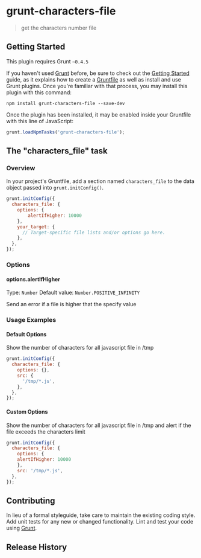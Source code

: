 # grunt-characters-file


> get the characters number file

## Getting Started
This plugin requires Grunt `~0.4.5`

If you haven't used [Grunt](http://gruntjs.com/) before, be sure to check out the [Getting Started](http://gruntjs.com/getting-started) guide, as it explains how to create a [Gruntfile](http://gruntjs.com/sample-gruntfile) as well as install and use Grunt plugins. Once you're familiar with that process, you may install this plugin with this command:

```shell
npm install grunt-characters-file --save-dev
```

Once the plugin has been installed, it may be enabled inside your Gruntfile with this line of JavaScript:

```js
grunt.loadNpmTasks('grunt-characters-file');
```

## The "characters_file" task

### Overview
In your project's Gruntfile, add a section named `characters_file` to the data object passed into `grunt.initConfig()`.

```js
grunt.initConfig({
  characters_file: {
    options: {
     	alertIfHigher: 10000
    },
    your_target: {
      // Target-specific file lists and/or options go here.
    },
  },
});
```

### Options

#### options.alertIfHigher
Type: `Number`
Default value: `Number.POSITIVE_INFINITY`

Send an error if a file is higher that the specify value

### Usage Examples

#### Default Options

Show the number of characters for all javascript file in /tmp

```js
grunt.initConfig({
  characters_file: {
    options: {},
    src: {
      '/tmp/*.js',
    },
  },
});
```

#### Custom Options

Show the number of characters for all javascript file in /tmp and alert if the file exceeds the characters limit

```js
grunt.initConfig({
  characters_file: {
    options: {
	alertIfHigher: 10000
    },
    src: '/tmp/*.js',
  },
});
```

## Contributing
In lieu of a formal styleguide, take care to maintain the existing coding style. Add unit tests for any new or changed functionality. Lint and test your code using [Grunt](http://gruntjs.com/).

## Release History

